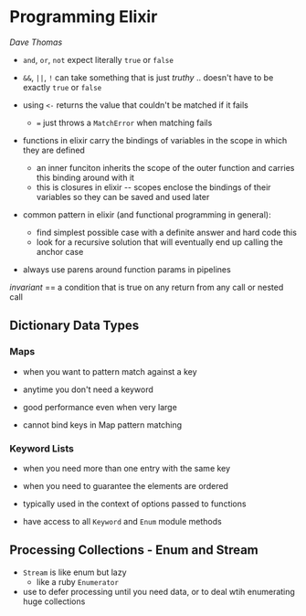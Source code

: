 # Programming Elixir
_Dave Thomas_

- `and`, `or`, `not` expect literally `true` or `false`
- `&&`, `||`, `!` can take something that is just _truthy_ .. doesn't have to be exactly `true` or `false`

- using `<-` returns the value that couldn't be matched if it fails
  - `=` just throws a `MatchError` when matching fails

- functions in elixir carry the bindings of variables in the scope in which they are defined
  - an inner funciton inherits the scope of the outer function and carries this binding around with it
  - this is closures in elixir -- scopes enclose the bindings of their variables so they can be saved and used later

- common pattern in elixir (and functional programming in general):
  - find simplest possible case with a definite answer and hard code this
  - look for a recursive solution that will eventually end up calling the anchor case

- always use parens around function params in pipelines

*invariant* == a condition that is true on any return from any call or nested call

## Dictionary Data Types
### Maps
- when you want to pattern match against a key
- anytime you don't need a keyword
- good performance even when very large

- cannot bind keys in Map pattern matching

### Keyword Lists
- when you need more than one entry with the same key
- when you need to guarantee the elements are ordered

- typically used in the context of options passed to functions
- have access to all `Keyword` and `Enum` module methods


## Processing Collections - Enum and Stream
- `Stream` is like enum but lazy
  - like a ruby `Enumerator`
- use to defer processing until you need data, or to deal wtih enumerating huge collections




